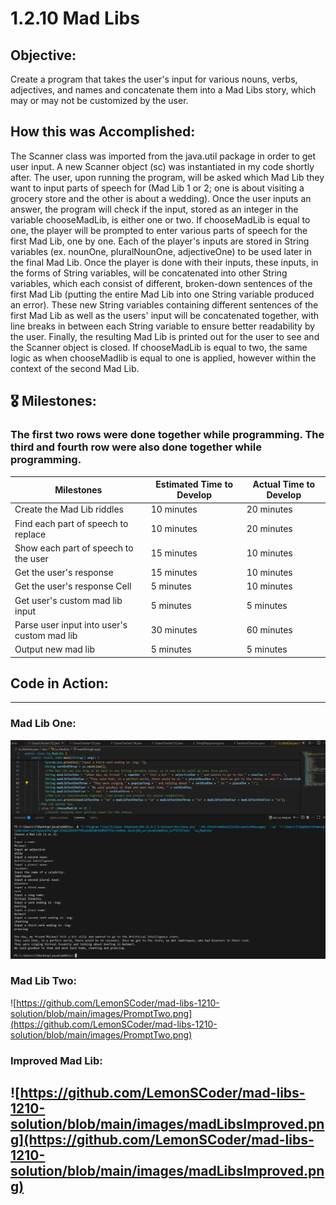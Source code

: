 # 1.2.10 Mad Libs

## Objective:
Create a program that takes the user's input for various nouns, verbs, adjectives, and names and concatenate them into a Mad Libs story, which may or may not be customized by the user.

## How this was Accomplished:
The Scanner class was imported from the java.util package in order to get user input. A new Scanner object (sc) was instantiated in my code shortly after. The user, upon running the program, will be asked which Mad Lib they want to input parts of speech for (Mad Lib 1 or 2; one is about visiting a grocery store and the other is about a wedding). Once the user inputs an answer, the program will check if the input, stored as an integer in the variable chooseMadLib, is either one or two. If chooseMadLib is equal to one, the player will be prompted to enter various parts of speech for the first Mad Lib, one by one. Each of the player's inputs are stored in String variables (ex. nounOne, pluralNounOne, adjectiveOne) to be used later in the final Mad Lib. Once the player is done with their inputs, these inputs, in the forms of String variables, will be concatenated into other String variables, which each consist of different, broken-down sentences of the first Mad Lib (putting the entire Mad Lib into one String variable produced an error). These new String variables containing different sentences of the first Mad Lib as well as the users' input will be concatenated together, with line breaks in between each String variable to ensure better readability by the user. Finally, the resulting Mad Lib is printed out for the user to see and the Scanner object is closed. If chooseMadLib is equal to two, the same logic as when chooseMadlib is equal to one is applied, however within the context of the second Mad Lib.

## 🎖️ Milestones:

### The first two rows were done together while programming. The third and fourth row were also done together while programming.

| Milestones  | Estimated Time to Develop | Actual Time to Develop |
| ------------- | ------------- | ------------- |
| Create the Mad Lib riddles  | 10 minutes  | 20 minutes |
| Find each part of speech to replace  | 10 minutes  | 20 minutes  |
| Show each part of speech to the user  | 15 minutes  | 10 minutes |
| Get the user's response  | 15 minutes | 10 minutes |
| Get the user's response Cell  | 5 minutes | 10 minutes  |
| Get user's custom mad lib input | 5 minutes | 5 minutes |
| Parse user input into user's custom mad lib | 30 minutes | 60 minutes |
| Output new mad lib | 5 minutes | 5 minutes |

## Code in Action:
-----------------------------
### Mad Lib One:
![images/PromptOne.png](https://github.com/LemonSCoder/mad-libs-1210-solution/blob/main/images/PromptOne.png)
### Mad Lib Two:
![https://github.com/LemonSCoder/mad-libs-1210-solution/blob/main/images/PromptTwo.png](https://github.com/LemonSCoder/mad-libs-1210-solution/blob/main/images/PromptTwo.png)
### Improved Mad Lib:
![https://github.com/LemonSCoder/mad-libs-1210-solution/blob/main/images/madLibsImproved.png](https://github.com/LemonSCoder/mad-libs-1210-solution/blob/main/images/madLibsImproved.png)
-----------------------------
